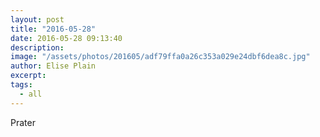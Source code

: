 ```yaml
---
layout: post
title: "2016-05-28"
date: 2016-05-28 09:13:40
description: 
image: "/assets/photos/201605/adf79ffa0a26c353a029e24dbf6dea8c.jpg"
author: Elise Plain
excerpt: 
tags: 
  - all
---
```



<p></p>
Prater